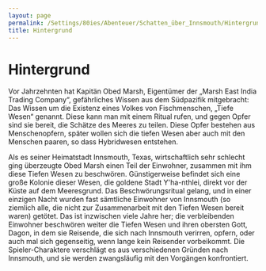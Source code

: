 ```yaml
---
layout: page
permalink: /Settings/80ies/Abenteuer/Schatten_über_Innsmouth/Hintergrund
title: Hintergrund
---
```


# Hintergrund

Vor Jahrzehnten hat Kapitän Obed Marsh, Eigentümer der „Marsh East India Trading Company“, gefährliches Wissen aus dem Südpazifik mitgebracht: Das Wissen um die Existenz eines Volkes von Fischmenschen, „Tiefe Wesen“ genannt. Diese kann man mit einem Ritual rufen, und gegen Opfer sind sie bereit, die Schätze des Meeres zu teilen. Diese Opfer bestehen aus Menschenopfern, später wollen sich die tiefen Wesen aber auch mit den Menschen paaren, so dass Hybridwesen entstehen.

Als es seiner Heimatstadt Innsmouth, Texas, wirtschaftlich sehr schlecht ging überzeugte Obed Marsh einen Teil der Einwohner, zusammen mit ihm diese Tiefen Wesen zu beschwören. Günstigerweise befindet sich eine große Kolonie dieser Wesen, die goldene Stadt Y&#39;ha-nthlei, direkt vor der Küste auf dem Meeresgrund. Das Beschwörungsritual gelang, und in einer einzigen Nacht wurden fast sämtliche Einwohner von Innsmouth (so ziemlich alle, die nicht zur Zusammenarbeit mit den Tiefen Wesen bereit waren) getötet. Das ist inzwischen viele Jahre her; die verbleibenden Einwohner beschwören weiter die Tiefen Wesen und ihren obersten Gott, Dagon, in dem sie Reisende, die sich nach Innsmouth verirren, opfern, oder auch mal sich gegenseitig, wenn lange kein Reisender vorbeikommt. Die Spieler-Charaktere verschlägt es aus verschiedenen Gründen nach Innsmouth, und sie werden zwangsläufig mit den Vorgängen konfrontiert.
